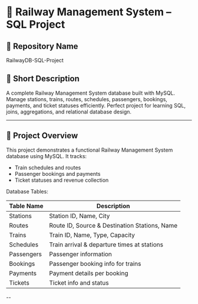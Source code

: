# 🚆 Railway Management System – SQL Project

## 🔹 Repository Name
RailwayDB-SQL-Project

## 🔹 Short Description
A complete Railway Management System database built with MySQL. Manage stations, trains, routes, schedules, passengers, bookings, payments, and ticket statuses efficiently. Perfect project for learning SQL, joins, aggregations, and relational database design.

---

## 📌 Project Overview

This project demonstrates a functional Railway Management System database using MySQL. It tracks:

- Train schedules and routes  
- Passenger bookings and payments  
- Ticket statuses and revenue collection  

Database Tables:

| Table Name      | Description                                      |
|-----------------|--------------------------------------------------|
| Stations      | Station ID, Name, City                            |
| Routes        | Route ID, Source & Destination Stations, Name    |
| Trains        | Train ID, Name, Type, Capacity                   |
| Schedules     | Train arrival & departure times at stations      |
| Passengers    | Passenger information                             |
| Bookings      | Passenger booking info for trains                |
| Payments      | Payment details per booking                       |
| Tickets       | Ticket info and status                            |

--
